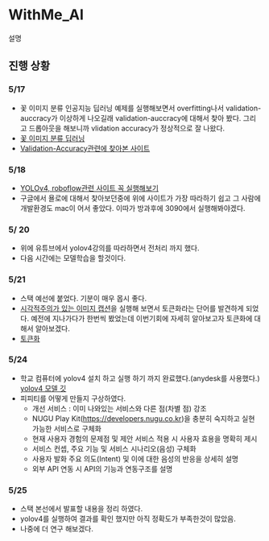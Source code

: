 # WithMe_AI

설명

## 진행 상황

### 5/17
- 꽃 이미지 분류 인공지능 딥러닝 예제를 실행해보면서 overfitting나서 validation-auccracy가 이상하게 나오길래 validation-auccracy에 대해서 찾아 봤다. 그리고 드롭아웃을 해보니까 vlidation accuracy가 정상적으로 잘 나왔다.
- [꽃 이미지 분류 딥러닝](https://www.tensorflow.org/tutorials/images/classification?hl=ko)
- [Validation-Accuracy관련에 찾아본 사이트](https://roy881020.tistory.com/entry/validation-accuracy-%EC%A0%80%ED%95%98trainingvalidationtest-dataset)

### 5/18
- [YOLOv4, roboflow관련 사이트 꼭 실행해보기](https://blog.roboflow.com/training-yolov4-on-a-custom-dataset/)
- 구글에서 욜로에 대해서 찾아보던중에 위에 사이트가 가장 따라하기 쉽고 그 사람에 개발환경도 mac이 어서 좋았다. 이따가 방과후에 3090에서 실행해봐야겠다.

### 5/ 20
- 위에 유튜브에서 yolov4강의를 따라하면서 전처리 까지 했다.
- 다음 시간에는 모델학습을 할것이다.

### 5/21
- 스택 예선에 붙었다. 기분이 매우 몹시 좋다.
- [시각적주의가 있는 이미지 캡션](https://www.tensorflow.org/tutorials/text/image_captioning?hl=ko#download_and_prepare_the_ms-coco_dataset)을 실행해 보면서 토큰화라는 단어를 발견하게 되었다. 예전에 지나가다가 한번씩 봤었는데 이번기회에 자세히 알아보고자 토큰화에 대해서 알아보겠다.
- [토큰화](https://wikidocs.net/21698)

### 5/24
- 학교 컴퓨터에 yolov4 설치 하고 실행 하기 까지 완료했다.(anydesk를 사용했다.) [yolov4 모델 깃](https://github.com/theAIGuysCode/yolov4-deepsort)
- 피피티를 어떻게 만들지 구상하였다.
  * 개선 서비스 :  이미 나와있는 서비스와 다른 점(차별 점)  강조
  * NUGU Play Kit(https://developers.nugu.co.kr)을 충분히 숙지하고 실현 가능한 서비스로 구체화
  * 현재 사용자 경험의 문제점 및 제안 서비스 적용 시 사용자 효용을 명확히 제시
  * 서비스 컨셉, 주요 기능 및 서비스 시나리오(음성) 구체화
  * 사용자 발화 주요 의도(Intent) 및 이에 대한 음성의 반응을 상세히 설명
  * 외부 API 연동 시 API의 기능과 연동구조를 설명
    
### 5/25
- 스택 본선에서 발표할 내용을 정리 하였다. 
- yolov4를 실행하여 결과를 확인 했지만 아직 정확도가 부족한것이 많았음.
- 나중에 더 연구 해보겠다.
